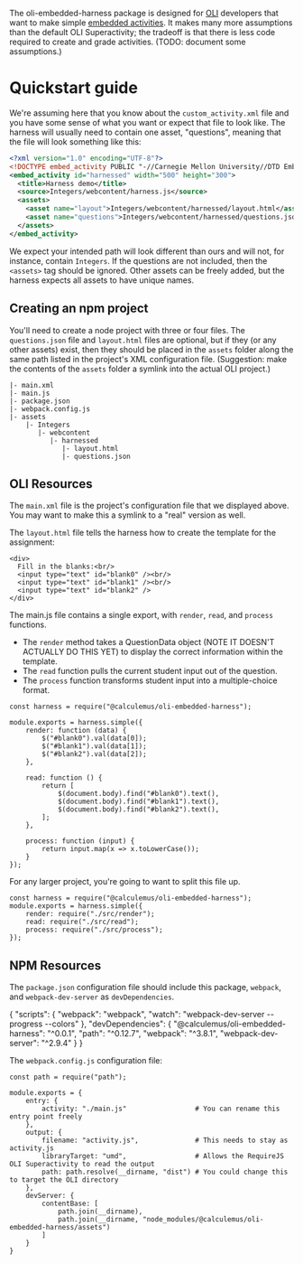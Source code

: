 The oli-embedded-harness package is designed for [OLI](http://oli.cmu.edu/) developers that want to make
simple [embedded activities](https://github.com/CMUOLI/OLI/wiki/Creating-an-Embedded-Activity). It makes many
more assumptions than the default OLI Superactivity; the tradeoff is that there is less code required to
create and grade activities. (TODO: document some assumptions.)

Quickstart guide
================

We're assuming here that you know about the `custom_activity.xml` file and you have some sense of what you
want or expect that file to look like. The harness will usually need to contain one asset, "questions",
meaning that the file will look something like this:

``` xml
<?xml version="1.0" encoding="UTF-8"?>
<!DOCTYPE embed_activity PUBLIC "-//Carnegie Mellon University//DTD Embed 1.1//EN" "http://oli.cmu.edu/dtd/oli-embed-activity_1.0.dtd">
<embed_activity id="harnessed" width="500" height="300">
  <title>Harness demo</title>
  <source>Integers/webcontent/harness.js</source>
  <assets>
    <asset name="layout">Integers/webcontent/harnessed/layout.html</asset>
    <asset name="questions">Integers/webcontent/harnessed/questions.json</asset>
  </assets>
</embed_activity>
```

We expect your intended path will look different than ours and will not, for instance, contain `Integers`. If
the questions are not included, then the `<assets>` tag should be ignored. Other assets can be freely added,
but the harness expects all assets to have unique names.

Creating an npm project
-----------------------

You'll need to create a node project with three or four files. The `questions.json` file and `layout.html`
files are optional, but if they (or any other assets) exist, then they should be placed in the `assets` folder
along the same path listed in the project's XML configuration file. (Suggestion: make the contents of the
`assets` folder a symlink into the actual OLI project.)

```
|- main.xml
|- main.js
|- package.json
|- webpack.config.js
|- assets
    |- Integers
       |- webcontent
          |- harnessed
             |- layout.html
             |- questions.json
```

OLI Resources
-------------

The `main.xml` file is the project's configuration file that we displayed above. You may want to make this a
symlink to a "real" version as well.

The `layout.html` file tells the harness how to create the template for
the assignment:

```
<div>
  Fill in the blanks:<br/>
  <input type="text" id="blank0" /><br/>
  <input type="text" id="blank1" /><br/>
  <input type="text" id="blank2" />
</div>
```

The main.js file contains a single export, with `render`, `read`, and `process` functions.

 * The `render` method takes a QuestionData object (NOTE IT DOESN'T ACTUALLY DO THIS YET) to display the
   correct information within the template.
 * The `read` function pulls the current student input out of the question.
 * The `process` function transforms student input into a multiple-choice format.

```
const harness = require("@calculemus/oli-embedded-harness");

module.exports = harness.simple({
    render: function (data) {
        $("#blank0").val(data[0]);
        $("#blank1").val(data[1]);
        $("#blank2").val(data[2]);
    },

    read: function () {
        return [
            $(document.body).find("#blank0").text(),
            $(document.body).find("#blank1").text(),
            $(document.body).find("#blank2").text(),
        ];
    },

    process: function (input) {
        return input.map(x => x.toLowerCase());
    }
});
```

For any larger project, you're going to want to split this file up.

```
const harness = require("@calculemus/oli-embedded-harness");
module.exports = harness.simple({
    render: require("./src/render");
    read: require("./src/read");
    process: require("./src/process");
});
```

NPM Resources
-------------

The `package.json` configuration file should include this package, `webpack`, and `webpack-dev-server` as
`devDependencies`.

{
  "scripts": {
    "webpack": "webpack",
    "watch": "webpack-dev-server --progress --colors"
  },
  "devDependencies": {
    "@calculemus/oli-embedded-harness": "^0.0.1",
    "path": "^0.12.7",
    "webpack": "^3.8.1",
    "webpack-dev-server": "^2.9.4"
  }
}

The `webpack.config.js` configuration file:

```
const path = require("path");

module.exports = {
    entry: {
        activity: "./main.js"                 # You can rename this entry point freely
    },
    output: {
        filename: "activity.js",              # This needs to stay as activity.js
        libraryTarget: "umd",                 # Allows the RequireJS OLI Superactivity to read the output
        path: path.resolve(__dirname, "dist") # You could change this to target the OLI directory
    },
    devServer: {
        contentBase: [
            path.join(__dirname),
            path.join(__dirname, "node_modules/@calculemus/oli-embedded-harness/assets")
        ]
    }
}
```
